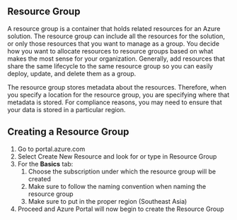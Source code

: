 ## Resource Group
A resource group is a container that holds related resources for an Azure solution. The resource group can include all the resources for the solution, or only those resources that you want to manage as a group. You decide how you want to allocate resources to resource groups based on what makes the most sense for your organization. Generally, add resources that share the same lifecycle to the same resource group so you can easily deploy, update, and delete them as a group.

The resource group stores metadata about the resources. Therefore, when you specify a location for the resource group, you are specifying where that metadata is stored. For compliance reasons, you may need to ensure that your data is stored in a particular region.

## Creating a Resource Group
1. Go to portal.azure.com
1. Select Create New Resource and look for or type in Resource Group
1. For the **Basics** tab:
   1. Choose the subscription under which the resource group will be created
   1. Make sure to follow the naming convention when naming the resource group
   1. Make sure to put in the proper region (Southeast Asia)
1. Proceed and Azure Portal will now begin to create the Resource Group
